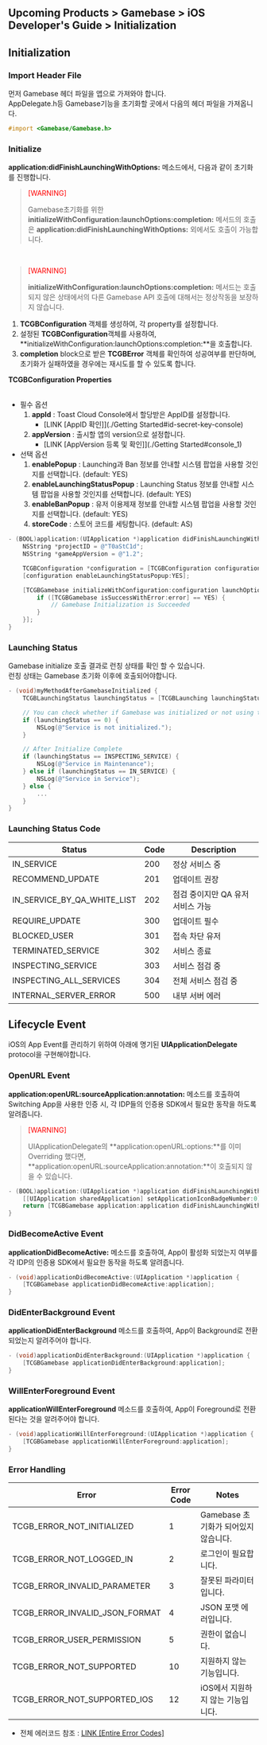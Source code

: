 ## Upcoming Products > Gamebase > iOS Developer's Guide > Initialization

## Initialization

### Import Header File
먼저 Gamebase 헤더 파일을 앱으로 가져와야 합니다.<br/>
AppDelegate.h등 Gamebase기능을 초기화할 곳에서 다음의 헤더 파일을 가져옵니다.

```objectivec
#import <Gamebase/Gamebase.h>
```



### Initialize
**application:didFinishLaunchingWithOptions:** 메소드에서, 다음과 같이 초기화를 진행합니다.


> <font color="red">[WARNING]</font><br/>
> 
> Gamebase초기화를 위한 **initializeWithConfiguration:launchOptions:completion:** 메서드의 호출은  **application:didFinishLaunchingWithOptions:** 외에서도 호출이 가능합니다.
>

<br/>


> <font color="red">[WARNING]</font><br/>
>
> **initializeWithConfiguration:launchOptions:completion:** 메서드는  호출되지 않은 상태에서의 다른 Gamebase API 호출에 대해서는 정상작동을 보장하지 않습니다.

1. **TCGBConfiguration** 객체를 생성하여, 각 property를 설정합니다.
2. 설정된 **TCGBConfiguration**객체를 사용하여, **initializeWithConfiguration:launchOptions:completion:**을 호출합니다.
3. **completion** block으로 받은 **TCGBError** 객체를 확인하여 성공여부를 판단하며, 초기화가 실패하였을 경우에는 재시도를 할 수 있도록 합니다.

**TCGBConfiguration Properties** <br/>
<br/>
* 필수 옵션<br/>
	1. **appId** : Toast Cloud Console에서 할당받은 AppID를 설정합니다.<br/>
		* [LINK \[AppID 확인\]](./Getting Started#id-secret-key-console)<br/>
	2. **appVersion** : 출시할 앱의 version으로 설정합니다.<br/>
		* [LINK \[AppVersion 등록 및 확인\]](./Getting Started#console_1)<br/>
* 선택 옵션<br/>
    1. **enablePopup** : Launching과 Ban 정보를 안내할 시스템 팝업을 사용할 것인지를 선택합니다. (default: YES)<br/>
    2. **enableLaunchingStatusPopup** : Launching Status 정보를 안내할 시스템 팝업을 사용할 것인지를 선택합니다. (default: YES)<br/>
    3. **enableBanPopup** : 유저 이용제재 정보를 안내할 시스템 팝업을 사용할 것인지를 선택합니다. (default: YES)<br/>
    4. **storeCode** : 스토어 코드를 세팅합니다. (default: AS)<br/>

```objectivec
- (BOOL)application:(UIApplication *)application didFinishLaunchingWithOptions:(NSDictionary *)launchOptions {
    NSString *projectID = @"T0aStC1d";
    NSString *gameAppVersion = @"1.2";

    TCGBConfiguration *configuration = [TCGBConfiguration configurationWithAppID:projectID appVersion:gameAppVersion];
    [configuration enableLaunchingStatusPopup:YES];

    [TCGBGamebase initializeWithConfiguration:configuration launchOptions:launchOptions completion:^(id launchingData, TCGBError *error) {
        if ([TCGBGamebase isSuccessWithError:error] == YES) {
            // Gamebase Initialization is Succeeded
        }
    }];
}
```


### Launching Status

Gamebase initialize 호출 결과로 런칭 상태를 확인 할 수 있습니다.<br/>
런칭 상태는 Gamebase 초기화 이후에 호출되어야합니다.

```objectivec
- (void)myMethodAfterGamebaseInitialized {
    TCGBLaunchingStatus launchingStatus = [TCGBLaunching launchingStatus];

    // You can check whether if Gamebase was initialized or not using this launchingStatus
    if (launchingStatus == 0) {
        NSLog(@"Service is not initialized.");
    }

    // After Initialize Complete
    if (launchingStatus == INSPECTING_SERVICE) {
        NSLog(@"Service in Maintenance");
    } else if (launchingStatus == IN_SERVICE) {
        NSLog(@"Service in Service");
    } else {
        ...
    }
}

```

### Launching Status Code

| Status | Code | Description |
| --- | --- | --- |
| IN_SERVICE | 200 | 정상 서비스 중 |
| RECOMMEND_UPDATE | 201 | 업데이트 권장 |
| IN_SERVICE_BY_QA_WHITE_LIST | 202 | 점검 중이지만 QA 유저 서비스 가능 |
| REQUIRE_UPDATE | 300 | 업데이트 필수 |
| BLOCKED_USER | 301 | 접속 차단 유저 |
| TERMINATED_SERVICE | 302 | 서비스 종료 |
| INSPECTING_SERVICE | 303 | 서비스 점검 중 |
| INSPECTING_ALL_SERVICES | 304 | 전체 서비스 점검 중 |
| INTERNAL_SERVER_ERROR | 500 | 내부 서버 에러 |


## Lifecycle Event

iOS의 App Event를 관리하기 위하여 아래에 명기된 **UIApplicationDelegate** protocol을 구현해야합니다.

### OpenURL Event

**application:openURL:sourceApplication:annotation:** 메소드를 호출하여 Switching App을 사용한 인증 시, 각 IDP들의 인증용 SDK에서 필요한 동작을 하도록 알려줍니다.


> <font color="red">[WARNING]</font><br/>
>
> UIApplicationDelegate의 **application:openURL:options:**를 이미 Overriding 했다면, **application:openURL:sourceApplication:annotation:**이 호출되지 않을 수 있습니다.
>

```objectivec
- (BOOL)application:(UIApplication *)application didFinishLaunchingWithOptions:(NSDictionary *)launchOptions {
    [[UIApplication sharedApplication] setApplicationIconBadgeNumber:0];
    return [TCGBGamebase application:application didFinishLaunchingWithOptions:launchOptions];
}
```

### DidBecomeActive Event

**applicationDidBecomeActive:** 메소드를 호출하여, App이 활성화 되었는지 여부를 각 IDP의 인증용 SDK에서 필요한 동작을 하도록 알려줍니다.

```objectivec
- (void)applicationDidBecomeActive:(UIApplication *)application {
    [TCGBGamebase applicationDidBecomeActive:application];
}
```

### DidEnterBackground Event

**applicationDidEnterBackground** 메소드를 호출하여, App이 Background로 전환되었는지 알려주어야 합니다.

```objectivec
- (void)applicationDidEnterBackground:(UIApplication *)application {
    [TCGBGamebase applicationDidEnterBackground:application];
}
```

### WillEnterForeground Event

**applicationWillEnterForeground** 메소드를 호출하여, App이 Foreground로 전환된다는 것을 알려주어야 합니다.

```objectivec
- (void)applicationWillEnterForeground:(UIApplication *)application {
    [TCGBGamebase applicationWillEnterForeground:application];
}
```


### Error Handling

| Error | Error Code | Notes |
| ----- | ---------- | ----- |
| TCGB\_ERROR\_NOT\_INITIALIZED | 1 | Gamebase 초기화가 되어있지 않습니다. |
| TCGB\_ERROR\_NOT\_LOGGED\_IN | 2 | 로그인이 필요합니다. |
| TCGB\_ERROR\_INVALID\_PARAMETER | 3 | 잘못된 파라미터입니다. |
| TCGB\_ERROR\_INVALID\_JSON\_FORMAT | 4 | JSON 포맷 에러입니다. |
| TCGB\_ERROR\_USER\_PERMISSION | 5 | 권한이 없습니다. |
| TCGB\_ERROR\_NOT\_SUPPORTED | 10 | 지원하지 않는 기능입니다. |
| TCGB\_ERROR\_NOT\_SUPPORTED\_IOS | 12 | iOS에서 지원하지 않는 기능입니다. |



* 전체 에러코드 참조 : [LINK \[Entire Error Codes\]](./error-codes#client-sdk)